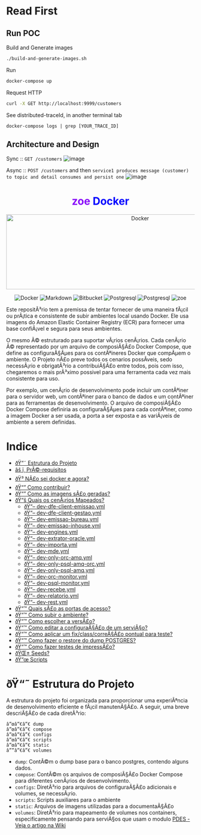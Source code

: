 # Read First

## Run POC

Build and Generate images
```sh
./build-and-generate-images.sh
```

Run
```sh
docker-compose up
```

Request HTTP
```sh
curl -X GET http://localhost:9999/customers
```


See distributed-traceId, in another terminal tab
```
docker-compose logs | grep [YOUR_TRACE_ID]
```

## Architecture and Design

Sync :: `GET /customers`
![image](https://github.com/diegolirio/spring-boot-3-observability/assets/3913593/9cd769b9-afd9-449a-9e6a-edef05b9ec87)

Async :: `POST /customers` and then `service1 produces message (customer) to topic and detail consumes and persist one`
![image](https://github.com/diegolirio/spring-boot-3-observability/assets/3913593/7049c6f8-a311-4517-95cd-c35e5378b9e0)



<h1 align="center">
  <span style="color: #890AF9;">zoe</span>
  <span style="color: #0000FF;">Docker</span>
</h1>

<p align="center">
<img src="./static/banner.gif" alt="Docker" width="700" height="200">
</p> 
<p align="center">
<img src="https://img.shields.io/badge/Docker-0747a6?style=for-the-badge&logo=docker&logoColor=white" alt="Docker">
<img src="https://img.shields.io/badge/Markdown-000000?style=for-the-badge&logo=markdown&logoColor=white" alt="Markdown">
<img src="https://img.shields.io/badge/Bitbucket-0747a6?style=for-the-badge&logo=bitbucket&logoColor=white)" alt="Bitbucket">
<img src="https://img.shields.io/badge/PostgreSQL-316192?style=for-the-badge&logo=postgresql&logoColor=white" alt="Postgresql">
<img src="https://img.shields.io/badge/ORACLE-orange?style=for-the-badge&logo=oracle&logoColor=white" alt="Postgresql">
<img src="https://img.shields.io/badge/zoe-purple?style=for-the-badge&logo=oracle&logoColor=green" alt="zoe">
</p>
 
Este repositÃ³rio tem a premissa de tentar fornecer de uma maneira fÃ¡cil ou prÃ¡tica e consistente de subir ambientes local usando Docker. Ele usa imagens do Amazon Elastic Container Registry (ECR) para fornecer uma base confiÃ¡vel e segura para seus ambientes.

O mesmo Ã© estruturado para suportar vÃ¡rios cenÃ¡rios. Cada cenÃ¡rio Ã© representado por um arquivo de composiÃ§Ã£o Docker Compose, que define as configuraÃ§Ãµes para os contÃªineres Docker que compÃµem o ambiente. O Projeto nÃ£o preve todos os cenarios possÃ­veis, sedo necessÃ¡rio e obrigatÃ³rio a contribuiÃ§Ã£o entre todos, pois com isso, chegaremos o mais prÃ³ximo possivel para uma ferramenta cada vez mais consistente para uso.

Por exemplo, um cenÃ¡rio de desenvolvimento pode incluir um contÃªiner para o servidor web, um contÃªiner para o banco de dados e um contÃªiner para as ferramentas de desenvolvimento. O arquivo de composiÃ§Ã£o Docker Compose definiria as configuraÃ§Ãµes para cada contÃªiner, como a imagem Docker a ser usada, a porta a ser exposta e as variÃ¡veis de ambiente a serem definidas.

# Indice

- [ðŸ“˜ Estrutura do Projeto](#estrutura-projeto)
- [âš ï¸ PrÃ©-requisitos](#pre-requisitos)
- [ðŸ³ NÃ£o sei docker e agora?](#nao-sei-docker-e-agora)
- [ðŸ“” Como contribuir?](#como-contribuir)
- [ðŸ“” Como as imagens sÃ£o geradas?](#como-as-imagens-sao-geradas)
- [ðŸ“š Quais os cenÃ¡rios Mapeados?](#quais-os-cenarios-mapeados)
    - [ðŸ“– dev-dfe-client-emissao.yml](#dev-dfe-client-emissaoyml)
    - [ðŸ“– dev-dfe-client-gestao.yml](#dev-dfe-client-gestaoyml)
    - [ðŸ“– dev-emissao-bureau.yml](#dev-emissao-bureauyml)
    - [ðŸ“– dev-emissao-inhouse.yml](#dev-emissao-inhouseyml)
    - [ðŸ“– dev-engines.yml](#dev-enginesyml)
    - [ðŸ“– dev-extrator-oracle.yml](#dev-extrator-oracleyml)
    - [ðŸ“– dev-importa.yml](#dev-importayml)
    - [ðŸ“– dev-mde.yml](#dev-mdeyml)
    - [ðŸ“– dev-only-orc-amq.yml](#dev-only-orc-amqyml)
    - [ðŸ“– dev-only-psql-amq-orc.yml](#dev-only-psql-amq-orcyml)
    - [ðŸ“– dev-only-psql-amq.yml](#dev-only-psql-amqyml)
    - [ðŸ“– dev-orc-monitor.yml](#dev-orc-monitoryml)
    - [ðŸ“– dev-psql-monitor.yml](#dev-psql-monitoryml)
    - [ðŸ“– dev-recebe.yml](#dev-recebeyml)
    - [ðŸ“– dev-relatorio.yml](#dev-relatorioyml)
    - [ðŸ“– dev-rest.yml](#dev-restyml)
- [ðŸ“™ Quais sÃ£o as portas de acesso?](#quais-sao-as-portas-de-acesso)
- [ðŸ“™ Como subir o ambiente?](#como-subir-o-ambiente)
- [ðŸ“™ Como escolher a versÃ£o?](#como-escolher-a-versao)
- [ðŸ“™ Como editar a configuraÃ§Ã£o de um serviÃ§o?](#como-configurar-o-servico)
- [ðŸ“™ Como aplicar um fix/class/correÃ§Ã£o pontual para teste?](#como-aplicar-fix)
- [ðŸ“™ Como fazer o restore do dump POSTGRES?](#como-restore-postgres)
- [ðŸ“™ Como fazer testes de impressÃ£o?](#como-fazer-impressao)
- [ðŸŒ± Seeds?](#seeds)
- [ðŸ“œ Scripts](#scripts)

<a id="estrutura-projeto"></a>
# ðŸ“˜ Estrutura do Projeto

A estrutura do projeto foi organizada para proporcionar uma experiÃªncia de desenvolvimento eficiente e fÃ¡cil manutenÃ§Ã£o. A seguir, uma breve descriÃ§Ã£o de cada diretÃ³rio:

```
â”œâ”€â”€ dump
â”œâ”€â”€ compose
â”œâ”€â”€ configs
â”œâ”€â”€ scripts
â”œâ”€â”€ static
â””â”€â”€ volumes
```

- `dump`: ContÃ©m o dump base para o banco postgres, contendo alguns dados.
- `compose`: ContÃ©m os arquivos de composiÃ§Ã£o Docker Compose para diferentes cenÃ¡rios de desenvolvimento.
- `configs`: DiretÃ³rio para arquivos de configuraÃ§Ã£o adicionais e volumes, se necessÃ¡rio.
- `scripts`: Scripts auxiliares para o ambiente
- `static`: Arquivos de imagens utilizadas para a documentaÃ§Ã£o 
- `volumes`: DiretÃ³rio para mapeamento de volumes nos containers, especificamente pensando para serviÃ§os que usam o modulo [PDES - Veja o artigo na Wiki](http://zoe.wiki.br/index.php?title=PDES)
